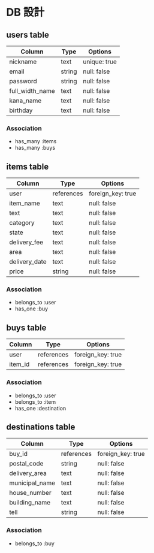 # DB 設計

## users table

| Column          | Type   | Options      |
|-----------------|--------|--------------|
| nickname        | text   | unique: true |
| email           | string | null: false  |
| password        | string | null: false  |
| full_width_name | text   | null: false  |
| kana_name       | text   | null: false  |
| birthday        | text   | null: false  |

### Association

* has_many :items
* has_many :buys

## items table

| Column        | Type       | Options           |
|---------------|------------|-------------------|
| user          | references | foreign_key: true |
| item_name     | text       | null: false       |
| text          | text       | null: false       |
| category      | text       | null: false       |
| state         | text       | null: false       |
| delivery_fee  | text       | null: false       |
| area          | text       | null: false       |
| delivery_date | text       | null: false       |
| price         | string     | null: false       |

### Association

* belongs_to :user
* has_one :buy

## buys table

| Column  | Type       | Options           |
|---------|------------|-------------------|
| user    | references | foreign_key: true |
| item_id | references | foreign_key: true |

### Association

* belongs_to :user
* belongs_to :item
* has_one :destination

## destinations table

| Column          | Type       | Options           |
|-----------------|------------|-------------------|
| buy_id          | references | foreign_key: true |
| postal_code     | string     | null: false       |
| delivery_area   | text       | null: false       |
| municipal_name  | text       | null: false       |
| house_number    | text       | null: false       |
| building_name   | text       | null: false       |
| tell            | string     | null: false       |

### Association

* belongs_to :buy
